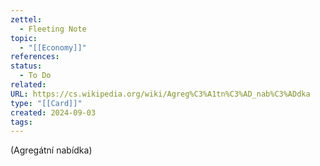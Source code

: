 ```yaml
---
zettel:
  - Fleeting Note
topic:
  - "[[Economy]]"
references: 
status:
  - To Do
related: 
URL: https://cs.wikipedia.org/wiki/Agreg%C3%A1tn%C3%AD_nab%C3%ADdka
type: "[[Card]]"
created: 2024-09-03
tags:
---
```

(Agregátní nabídka)
